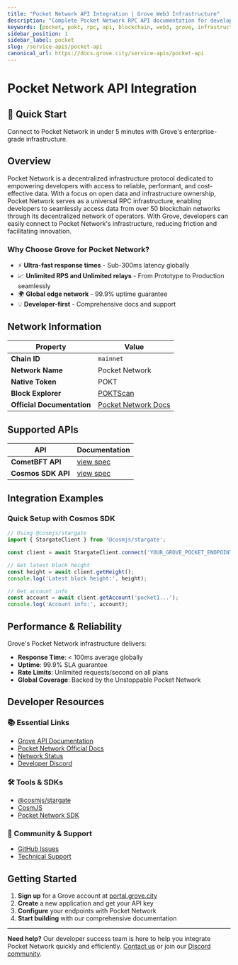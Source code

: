 ```yaml
---
title: "Pocket Network API Integration | Grove Web3 Infrastructure"
description: "Complete Pocket Network RPC API documentation for developers. Fast, reliable Pocket Network blockchain access with Grove's enterprise infrastructure. Get started in minutes."
keywords: [pocket, pokt, rpc, api, blockchain, web3, grove, infrastructure, developers, integration]
sidebar_position: 1
sidebar_label: pocket
slug: /service-apis/pocket-api
canonical_url: https://docs.grove.city/service-apis/pocket-api
---
```


# Pocket Network API Integration

<div style={{background: "linear-gradient(135deg, #4c51bf 0%, #805ad5 100%)", color: "white", padding: "1.5rem", borderRadius: "8px", margin: "1rem 0"}}>
  <h2 style={{color: "white", marginTop: 0}}>🚀 Quick Start</h2>
  <p style={{marginBottom: 0, fontSize: "1.1rem"}}>Connect to Pocket Network in under 5 minutes with Grove's enterprise-grade infrastructure.</p>
</div>

## Overview

Pocket Network is a decentralized infrastructure protocol dedicated to empowering developers with access to reliable, performant, and cost-effective data. With a focus on open data and infrastructure ownership, Pocket Network serves as a universal RPC infrastructure, enabling developers to seamlessly access data from over 50 blockchain networks through its decentralized network of operators. With Grove, developers can easily connect to Pocket Network's infrastructure, reducing friction and facilitating innovation.

### Why Choose Grove for Pocket Network?

- ⚡ **Ultra-fast response times** - Sub-300ms latency globally
- 📈 **Unlimited RPS and Unlimited relays** - From Prototype to Production seamlessly
- 🌍 **Global edge network** - 99.9% uptime guarantee
- 💡 **Developer-first** - Comprehensive docs and support

## Network Information

| Property | Value |
|----------|-------|
| **Chain ID** | `mainnet` |
| **Network Name** | Pocket Network |
| **Native Token** | POKT |
| **Block Explorer** | [POKTScan](https://poktscan.com) |
| **Official Documentation** | [Pocket Network Docs](https://docs.pokt.network/) |

## Supported APIs

| API | Documentation |
| --- | ------------- |
| **CometBFT API** | [view spec](../grove-api/api-definition/definition#cosmos--cometbft) |
| **Cosmos SDK API** | [view spec](../grove-api/api-definition/definition#cosmos--cometbft) |

## Integration Examples

### Quick Setup with Cosmos SDK

```javascript
// Using @cosmjs/stargate
import { StargateClient } from '@cosmjs/stargate';

const client = await StargateClient.connect('YOUR_GROVE_POCKET_ENDPOINT');

// Get latest block height
const height = await client.getHeight();
console.log('Latest block height:', height);

// Get account info
const account = await client.getAccount('pocket1...');
console.log('Account info:', account);
```

## Performance & Reliability

Grove's Pocket Network infrastructure delivers:

- **Response Time**: < 100ms average globally
- **Uptime**: 99.9% SLA guarantee  
- **Rate Limits**: Unlimited requests/second on all plans
- **Global Coverage**: Backed by the Unstoppable Pocket Network

## Developer Resources

### 📚 Essential Links
- [Grove API Documentation](../grove-api/overview/grove-api)
- [Pocket Network Official Docs](https://docs.pokt.network/)
- [Network Status](https://status.grove.city)
- [Developer Discord](https://discord.gg/build-with-grove)

### 🛠️ Tools & SDKs
- [@cosmjs/stargate](https://www.npmjs.com/package/@cosmjs/stargate)
- [CosmJS](https://github.com/cosmos/cosmjs)
- [Pocket Network SDK](https://docs.pokt.network/)

### 💬 Community & Support
- [GitHub Issues](https://github.com/buildwithgrove/path)  
- [Technical Support](https://discord.com/channels/824324475256438814/1150805396085293106)

## Getting Started

1. **Sign up** for a Grove account at [portal.grove.city](https://portal.grove.city)
2. **Create** a new application and get your API key
3. **Configure** your endpoints with Pocket Network
4. **Start building** with our comprehensive documentation

---

<div style={{background: "#f8f9fa", padding: "1rem", borderLeft: "4px solid #007bff", margin: "1rem 0"}}>
  <strong>Need help?</strong> Our developer success team is here to help you integrate Pocket Network quickly and efficiently. <a href="mailto:portal@grove.city">Contact us</a> or join our <a href="https://discord.gg/build-with-grove">Discord community</a>.
</div>
